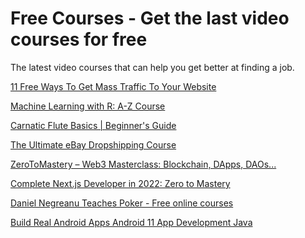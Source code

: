 # Free Courses - Get the last video courses for free
The latest video courses that can help you get better at finding a job.
<p>
<a href="https://favoritecourse.one/11-free-ways-to-get-mass-traffic-to-your-website">11 Free Ways To Get Mass Traffic To Your Website</a>
</p>
<p>
<a href="https://favoritecourse.one/machine-learning-with-r-a-z-course">Machine Learning with R: A-Z Course</a>
</p>
<p>
<a href="https://favoritecourse.one/carnatic-flute-basics-beginners-guide">
            Carnatic Flute Basics | Beginner's Guide        </a>
</p>
<p>
<a href="https://favoritecourse.one/the-ultimate-ebay-dropshipping-course">
            The Ultimate eBay Dropshipping Course        </a>
</p>
<p>
<a href="https://favoritecourse.one/zerotomastery-web3-masterclass-blockchain-dapps-daos-more">
            ZeroToMastery – Web3 Masterclass: Blockchain, DApps, DAOs...        </a>
</p>
<p>
<a href="https://favoritecourse.one/complete-nextjs-developer-in-2022-zero-to-mastery">
            Complete Next.js Developer in 2022: Zero to Mastery        </a>
</p>
<p>
<a href="https://favoritecourse.one/daniel-negreanu-teaches-poker-free-online-courses">
            Daniel Negreanu Teaches Poker - Free online courses        </a>
</p>
<p>
<a href="https://favoritecourse.one/build-real-android-apps-android-11-app-development-java">
            Build Real Android Apps Android 11 App Development Java        </a>
</p>
